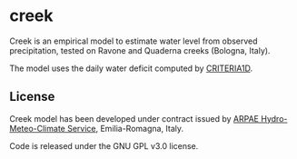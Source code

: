 # creek
Creek is an empirical model to estimate water level from observed precipitation, tested on Ravone and Quaderna creeks (Bologna, Italy).

The model uses the daily water deficit computed by [CRITERIA1D](https://github.com/ARPA-SIMC/CRITERIA1D).


## License
Creek model has been developed under contract issued by 
[ARPAE Hydro-Meteo-Climate Service](https://github.com/ARPA-SIMC), Emilia-Romagna, Italy.

Code is released under the GNU GPL v3.0 license.

